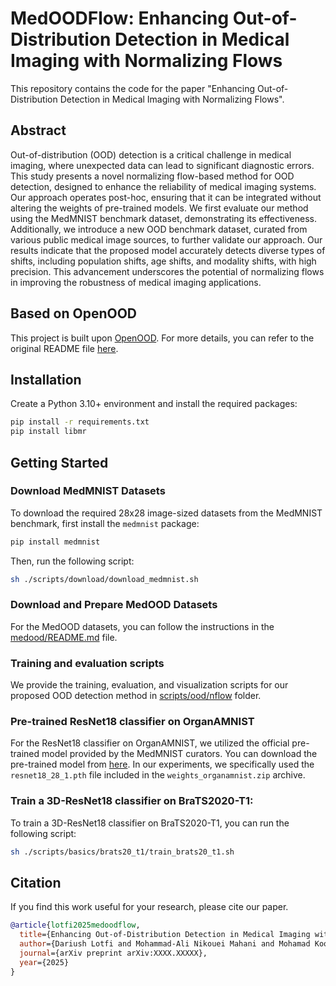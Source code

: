 # MedOODFlow: Enhancing Out-of-Distribution Detection in Medical Imaging with Normalizing Flows 

This repository contains the code for the paper "Enhancing Out-of-Distribution Detection in Medical Imaging with Normalizing Flows".


## Abstract
Out-of-distribution (OOD) detection is a critical challenge in medical imaging, where unexpected data can lead to significant diagnostic errors. This study presents a novel normalizing flow-based method for OOD detection, designed to enhance the reliability of medical imaging systems. Our approach operates post-hoc, ensuring that it can be integrated without altering the weights of pre-trained models. We first evaluate our method using the MedMNIST benchmark dataset, demonstrating its effectiveness. Additionally, we introduce a new OOD benchmark dataset, curated from various public medical image sources, to further validate our approach. Our results indicate that the proposed model accurately detects diverse types of shifts, including population shifts, age shifts, and modality shifts, with high precision. This advancement underscores the potential of normalizing flows in improving the robustness of medical imaging applications. 


## Based on OpenOOD
This project is built upon [OpenOOD](https://github.com/Jingkang50/OpenOOD). For more details, you can refer to the original README file [here](OpenOOD_README.md).


## Installation
Create a Python 3.10+ environment and install the required packages:
```sh
pip install -r requirements.txt
pip install libmr
```

## Getting Started

### Download MedMNIST Datasets
To download the required 28x28 image-sized datasets from the MedMNIST benchmark, first install the `medmnist` package:
```sh
pip install medmnist
```
Then, run the following script:
```sh
sh ./scripts/download/download_medmnist.sh
```

### Download and Prepare MedOOD Datasets
For the MedOOD datasets, you can follow the instructions in the [medood/README.md](medood/README.md) file.

### Training and evaluation scripts
We provide the training, evaluation, and visualization scripts for our proposed OOD detection method in [scripts/ood/nflow](scripts/ood/nflow) folder.

### Pre-trained ResNet18 classifier on OrganAMNIST
For the ResNet18 classifier on OrganAMNIST, we utilized the official pre-trained model provided by the MedMNIST curators. 
You can download the pre-trained model from [here](https://doi.org/10.5281/zenodo.7782113). 
In our experiments, we specifically used the `resnet18_28_1.pth` file included in the `weights_organamnist.zip` archive.

### Train a 3D-ResNet18 classifier on BraTS2020-T1:
To train a 3D-ResNet18 classifier on BraTS2020-T1, you can run the following script:
```sh
sh ./scripts/basics/brats20_t1/train_brats20_t1.sh
```

## Citation

If you find this work useful for your research, please cite our paper.

```bibtex
@article{lotfi2025medoodflow,
  title={Enhancing Out-of-Distribution Detection in Medical Imaging with Normalizing Flows},
  author={Dariush Lotfi and Mohammad-Ali Nikouei Mahani and Mohamad Koohi-Moghadam and Kyongtae Ty Bae},
  journal={arXiv preprint arXiv:XXXX.XXXXX},
  year={2025}
}
```